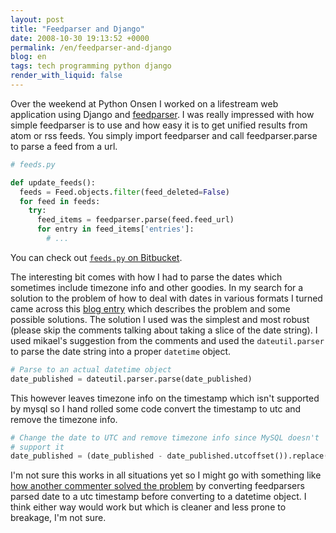 ```yaml
---
layout: post
title: "Feedparser and Django"
date: 2008-10-30 19:13:52 +0000
permalink: /en/feedparser-and-django
blog: en
tags: tech programming python django
render_with_liquid: false
---
```


Over the weekend at Python Onsen I worked on a lifestream web application using Django and [feedparser](http://www.feedparser.org/). I was really impressed with how simple feedparser is to use and how easy it is to get unified results from atom or rss feeds. You simply import feedparser and call feedparser.parse to parse a feed from a url.

```python
# feeds.py

def update_feeds():
  feeds = Feed.objects.filter(feed_deleted=False)
  for feed in feeds:
    try:
      feed_items = feedparser.parse(feed.feed_url)
      for entry in feed_items['entries']:
        # ...
```

You can check out [`feeds.py` on
Bitbucket](http://bitbucket.org/IanLewis/django-lifestream/src/a64fcf2090a1/dlife/lifestream/feeds.py).

The interesting bit comes with how I had to parse the dates which sometimes
include timezone info and other goodies. In my search for a solution to the
problem of how to deal with dates in various formats I turned came across this
[blog entry](http://www.deadlybloodyserious.com/2007/09/feedparser-v-django/)
which describes the problem and some possible solutions. The solution I used
was the simplest and most robust (please skip the comments talking about taking
a slice of the date string). I used mikael's suggestion from the comments and
used the `dateutil.parser` to parse the date string into a proper `datetime`
object.

```python
# Parse to an actual datetime object
date_published = dateutil.parser.parse(date_published)
```

This however leaves timezone info on the timestamp which isn't supported by
mysql so I hand rolled some code convert the timestamp to utc and remove the
timezone info.

```python
# Change the date to UTC and remove timezone info since MySQL doesn't
# support it
date_published = (date_published - date_published.utcoffset()).replace(tzinfo=None)
```

I'm not sure this works in all situations yet so I might go with something like
[how another commenter solved the
problem](http://intertwingly.net/blog/2007/09/02/Dealing-With-Dates) by
converting feedparsers parsed date to a utc timestamp before converting to a
datetime object. I think either way would work but which is cleaner and less
prone to breakage, I'm not sure.
